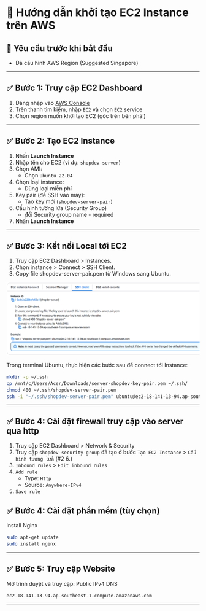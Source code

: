 # 🚀 Hướng dẫn khởi tạo EC2 Instance trên AWS

## 🧰 Yêu cầu trước khi bắt đầu
- Đã cấu hình AWS Region (Suggested Singapore)
---

## ✅ Bước 1: Truy cập EC2 Dashboard
1. Đăng nhập vào [AWS Console](https://console.aws.amazon.com/)
2. Trên thanh tìm kiếm, nhập `EC2` và chọn `EC2` service
3. Chọn region muốn khởi tạo EC2 (góc trên bên phải)
---

## ✅ Bước 2: Tạo EC2 Instance
1. Nhấn **Launch Instance**
2. Nhập tên cho EC2 (ví dụ: `shopdev-server`)
3. Chọn AMI:
   - Chọn `Ubuntu 22.04` 
4. Chọn loại instance:
   - Dùng loại miễn phí
5. Key pair (để SSH vào máy):
   - Tạo key mới (`shopdev-server-pair`)
6. Cấu hình tường lửa (Security Group)
    - đổi Security group name - required
7. Nhấn **Launch Instance**
---

## ✅ Bước 3: Kết nối Local tới EC2
1. Truy cập EC2 Dashboard > Instances.
2. Chọn instance > Connect > SSH Client.
3. Copy file shopdev-server-pair.pem từ Windows sang Ubuntu.

<img src="../images/ssh-client.png" alt="Mô tả ảnh"/>

Trong terminal Ubuntu, thực hiện các bước sau để connect tới Instance:
```bash
mkdir -p ~/.ssh 
cp /mnt/c/Users/Acer/Downloads/server-shopdev-key-pair.pem ~/.ssh/
chmod 400 ~/.ssh/shopdev-server-pair.pem
ssh -i "~/.ssh/shopdev-server-pair.pem" ubuntu@ec2-18-141-13-94.ap-southeast-1.compute.amazonaws.com
```
---

## ✅ Bước 4: Cài đặt firewall truy cập vào server qua http
1. Truy cập EC2 Dashboard > Network & Security
2. Truy cập `shopdev-security-group` đã tạo ở bước `Tạo EC2 Instance` > `Cấu hình tường lửa` (#2 6.)
3. `Inbound rules` > `Edit inbound rules`
4. `Add rule` 
   - Type: `Http`
   - Source: `Anywhere-IPv4`
5. `Save rule`

## ✅ Bước 4: Cài đặt phần mềm (tùy chọn)
Install Nginx
```bash
sudo apt-get update
sudo install nginx
```
---

## ✅ Bước 5: Truy cập Website
Mở trình duyệt và truy cập:
Public IPv4 DNS
```
ec2-18-141-13-94.ap-southeast-1.compute.amazonaws.com 
```

---

